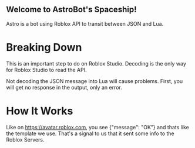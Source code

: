 ## Welcome to AstroBot's Spaceship!

Astro is a bot using Roblox API to transit between JSON and Lua.

# Breaking Down

This is an important step to do on Roblox Studio. Decoding is the only way for Roblox Studio to read the API.

Not decoding the JSON message into Lua will cause problems. First, you will get no response in the output, only an error.

# How It Works

Like on https://avatar.roblox.com, you see {"message": "OK"} and thats like the template we use. That's a signal to us that it sent some info to the Roblox
Servers.
